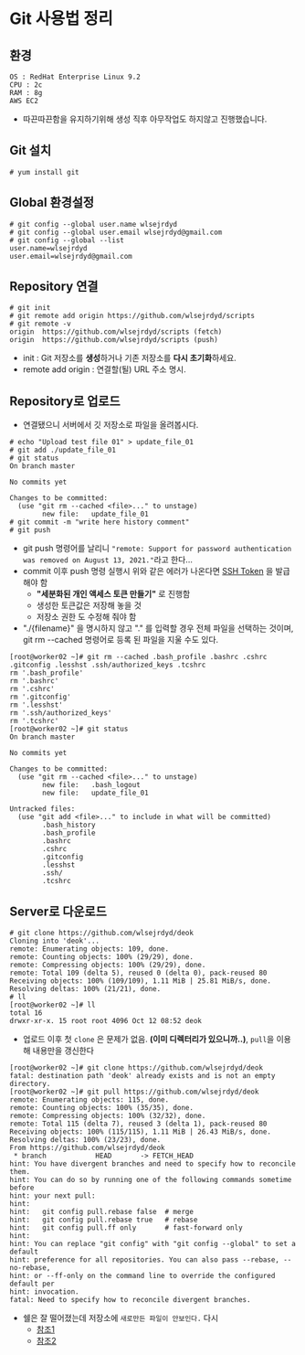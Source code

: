 # Git 사용법 정리
## 환경
```
OS : RedHat Enterprise Linux 9.2
CPU : 2c
RAM : 8g
AWS EC2
```
* 따끈따끈함을 유지하기위해 생성 직후 아무작업도 하지않고 진행했습니다.

## Git 설치
```
# yum install git
```

## Global 환경설정
```
# git config --global user.name wlsejrdyd
# git config --global user.email wlsejrdyd@gmail.com
# git config --global --list
user.name=wlsejrdyd
user.email=wlsejrdyd@gmail.com
```

## Repository 연결
```
# git init
# git remote add origin https://github.com/wlsejrdyd/scripts
# git remote -v
origin  https://github.com/wlsejrdyd/scripts (fetch)
origin  https://github.com/wlsejrdyd/scripts (push)
```
* init : Git 저장소를 **생성**하거나 기존 저장소를 **다시 초기화**하세요.
* remote add origin : 연결할(될) URL 주소 명시.

## Repository로 업로드
* 연결됐으니 서버에서 깃 저장소로 파일을 올려봅시다.
```
# echo "Upload test file 01" > update_file_01
# git add ./update_file_01
# git status
On branch master

No commits yet

Changes to be committed:
  (use "git rm --cached <file>..." to unstage)
        new file:   update_file_01
# git commit -m "write here history comment"
# git push
```
* git push 명령어를 날리니 `"remote: Support for password authentication was removed on August 13, 2021."`라고 한다...
* commit 이후 push 명령 실행시 위와 같은 에러가 나온다면 [SSH Token](https://docs.github.com/en/authentication/keeping-your-account-and-data-secure/managing-your-personal-access-tokens#creating-a-fine-grained-personal-access-token) 을 발급해야 함
  * **"세분화된 개인 액세스 토큰 만들기"** 로 진행함
  * 생성한 토큰값은 저장해 놓을 것
  * 저장소 권한 도 수정해 줘야 함
* "./{filename}" 을 명시하지 않고 "." 를 입력할 경우 전체 파일을 선택하는 것이며, git rm --cached <file> 명령어로 등록 된 파일을 지울 수도 있다.
```
[root@worker02 ~]# git rm --cached .bash_profile .bashrc .cshrc .gitconfig .lesshst .ssh/authorized_keys .tcshrc
rm '.bash_profile'
rm '.bashrc'
rm '.cshrc'
rm '.gitconfig'
rm '.lesshst'
rm '.ssh/authorized_keys'
rm '.tcshrc'
[root@worker02 ~]# git status
On branch master

No commits yet

Changes to be committed:
  (use "git rm --cached <file>..." to unstage)
        new file:   .bash_logout
        new file:   update_file_01

Untracked files:
  (use "git add <file>..." to include in what will be committed)
        .bash_history
        .bash_profile
        .bashrc
        .cshrc
        .gitconfig
        .lesshst
        .ssh/
        .tcshrc
```

## Server로 다운로드
```
# git clone https://github.com/wlsejrdyd/deok
Cloning into 'deok'...
remote: Enumerating objects: 109, done.
remote: Counting objects: 100% (29/29), done.
remote: Compressing objects: 100% (29/29), done.
remote: Total 109 (delta 5), reused 0 (delta 0), pack-reused 80
Receiving objects: 100% (109/109), 1.11 MiB | 25.81 MiB/s, done.
Resolving deltas: 100% (21/21), done.
# ll
[root@worker02 ~]# ll
total 16
drwxr-xr-x. 15 root root 4096 Oct 12 08:52 deok
```
* 업로드 이후 첫 `clone` 은 문제가 없음. **(이미 디렉터리가 있으니까..)**, `pull`을 이용해 내용만을 갱신한다
```
[root@worker02 ~]# git clone https://github.com/wlsejrdyd/deok
fatal: destination path 'deok' already exists and is not an empty directory.
[root@worker02 ~]# git pull https://github.com/wlsejrdyd/deok
remote: Enumerating objects: 115, done.
remote: Counting objects: 100% (35/35), done.
remote: Compressing objects: 100% (32/32), done.
remote: Total 115 (delta 7), reused 3 (delta 1), pack-reused 80
Receiving objects: 100% (115/115), 1.11 MiB | 26.43 MiB/s, done.
Resolving deltas: 100% (23/23), done.
From https://github.com/wlsejrdyd/deok
 * branch            HEAD       -> FETCH_HEAD
hint: You have divergent branches and need to specify how to reconcile them.
hint: You can do so by running one of the following commands sometime before
hint: your next pull:
hint:
hint:   git config pull.rebase false  # merge
hint:   git config pull.rebase true   # rebase
hint:   git config pull.ff only       # fast-forward only
hint:
hint: You can replace "git config" with "git config --global" to set a default
hint: preference for all repositories. You can also pass --rebase, --no-rebase,
hint: or --ff-only on the command line to override the configured default per
hint: invocation.
fatal: Need to specify how to reconcile divergent branches.
```
* 쉘은 잘 떨어졌는데 저장소에 `새로만든 파일이 안보인다.` 다시
  * [참조1](https://woongchoi84.github.io/2020/01/15/post-productive-howtousegithub.html)
  * [참조2](https://velog.io/@eunddodi/git-pull-%EC%8B%9C-%EB%B0%9C%EC%83%9D%ED%95%98%EB%8A%94-warning-%ED%95%B4%EA%B2%B0%ED%95%98%EA%B8%B0Need-to-specify-how-to-reconcile-divergent-branches)